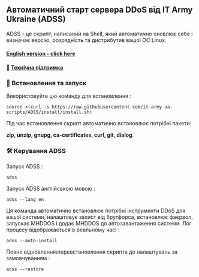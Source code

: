 ## Автоматичний старт сервера DDoS від IT Army Ukraine (ADSS)

ADSS - це скрипт, написаний на Shell, який автоматично оновлює себе і визначає версію, розрядність та дистрибутив вашої ОС Linux.

#### [English version - click here](/README-EN.md)
#### 💁 [Технічна підтримка](https://t.me/+H6PnjkydZX0xNDky)

### 💽 Встановлення та запуск

Використовуйте цю команду для встановлення :

`source <(curl -s https://raw.githubusercontent.com/it-army-ua-scripts/ADSS/install/install.sh)`

Під час встановлення скрипт автоматично встановлює потрібні пакети:

**zip, unzip, gnupg, ca-certificates, curl, git, dialog**.

### 🛠 Керування ADSS

Запуск ADSS : 

`adss`

Запуск ADSS англійською мовою : 

`adss --lang en`

Ця команда автоматично встановлює потрібні інструменти DDoS для вашої системи, налаштовує захист від брутфорса, встановлює фаєрвол, запускає MHDDOS і додає MHDDOS до автозавантаження системи. Лог процесу відображається в реальному часі :

`adss --auto-install`

Повне відновлення\перевстановлення скрипта до налаштувань за замовчуванням :

`adss --restore`


